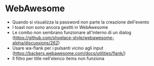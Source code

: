 # WebAwesome

- Quando si visualizza la password non parte la creazione dell'evento
- I toast non sono ancora gestiti in WebAwesome
- Le combo non sembrano funzionare all'interno di un dialog (https://github.com/shoelace-style/webawesome-alpha/discussions/262)
- Usare wa-flank per i pulsanti vicino agli input (https://backers.webawesome.com/docs/utilities/flank/)
- Il filtro per title nell'elenco items non funziona